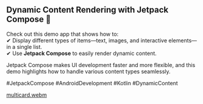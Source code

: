 ## Dynamic Content Rendering with Jetpack Compose 🚀

Check out this demo app that shows how to:  
✔ Display different types of items—text, images, and interactive elements—in a single list.  
✔ Use **Jetpack Compose** to easily render dynamic content.

Jetpack Compose makes UI development faster and more flexible, and this demo highlights how to handle various content types seamlessly.  

#JetpackCompose #AndroidDevelopment #Kotlin #DynamicContent

[multicard.webm](https://github.com/user-attachments/assets/db18c228-9b97-456e-ae63-e2a370cfd893)
